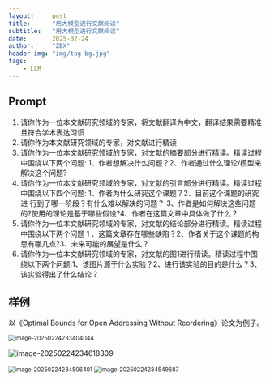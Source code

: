 ```yaml
---
layout:     post
title:      "用大模型进行文献阅读"
subtitle:   "用大模型进行文献阅读"
date:       2025-02-24
author:     "ZBX"
header-img: "img/tag-bg.jpg"
tags:
    - LLM
---
```




## Prompt

1. 请你作为一位本文献研究领域的专家，将文献翻译为中文，翻译结果需要精准且符合学术表达习惯 
2. 请你作为本文献研究领域的专家，对文献进行精读 
3. 请你作为一位本文献研究领域的专家，对文献的摘要部分进行精读。精读过程中围绕以下两个问题: 1、作者想解决什么问题？2、作者通过什么理论/模型来解决这个问题? 
4. 请你作为一位本文献研究领域的专家，对文献的引言部分进行精读。精读过程中围绕以下四个问题: 1、作者为什么研究这个课题？2、目前这个课题的研究进 行到了哪一阶段？有什么难以解决的问题？ 3、作者是如何解决这些问题的?使用的理论是基于哪些假设?4、作者在这篇文章中具体做了什么？
5. 请你作为一位本文献研究领域的专家，对文献的结论部分进行精读。精读过程中围绕以下两个问题 1 、这篇文章存在哪些缺陷？2、作者关于这个课题的构思有哪几点?3、未来可能的展望是什么？
6. 请你作为一位本文献研究领域的专家，对文献的图1进行精读。精读过程中围绕以下两个问题:1、该图片源于什么实验？2、进行该实验的目的是什么？3、该实验得出了什么结论？



## 样例

以《Optimal Bounds for Open Addressing Without Reordering》论文为例子。

<img src="https://s2.loli.net/2025/02/24/7fRiclgaMXjdxou.png" alt="image-20250224233404044" style="zoom:80%;" />



![image-20250224234618309](https://s2.loli.net/2025/02/24/TeQMSufNp1kHiJh.png)

<img src="https://s2.loli.net/2025/02/24/bxGOo5SafEUNWkr.png" alt="image-20250224234506401" style="zoom:80%;" />

<img src="C:\Users\15338\AppData\Roaming\Typora\typora-user-images\image-20250224234549687.png" alt="image-20250224234549687" style="zoom:80%;" />

